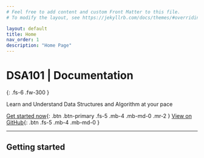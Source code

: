 ```yaml
---
# Feel free to add content and custom Front Matter to this file.
# To modify the layout, see https://jekyllrb.com/docs/themes/#overriding-theme-defaults

layout: default
title: Home
nav_order: 1
description: "Home Page"
---
```


# DSA101 | Documentation

{: .fs-6 .fw-300 }

Learn and Understand Data Structures and Algorithm at your pace

[Get started now](#getting-started){: .btn .btn-primary .fs-5 .mb-4 .mb-md-0 .mr-2 } [View on GitHub](https://github.com/cmulay/DSA101){: .btn .fs-5 .mb-4 .mb-md-0 }

---

## Getting started
